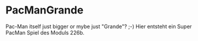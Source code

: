# PacManGrande
Pac-Man itself just bigger or mybe just "Grande"? ;-)
Hier entsteht ein Super PacMan Spiel des Moduls 226b.
